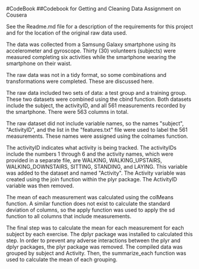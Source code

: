 #CodeBook
##Codebook for Getting and Cleaning Data Assignment on Cousera

See the Readme.md file for a description of the requirements for this project and for the location of the original raw data used.

The data was collected from a Samsung Galaxy smartphone using its accelerometer and gyroscope. Thirty (30) volunteers (subjects) were measured completing six activities while the smartphone wearing the smartphone on their waist.

The raw data was not in a tidy format, so some combinations and transformations were completed. These are discussed here.

The raw data included two sets of data: a test group and a training group. These two datasets were combined using the cbind function. Both datasets include the subject, the activityID, and all 561 measurements recorded by the smartphone. There were 563 columns in total.

The raw dataset did not include variable names, so the names "subject", "ActivityID", and the list in the "features.txt" file were used to label the 561 measurements. These names were assigned using the colnames function. 

The activityID indicates what activity is being tracked. The activityIDs include the numbers 1 through 6 and the activity names, which were provided in a separate file, are WALKING, WALKING_UPSTAIRS, WALKING_DOWNSTAIRS, SITTING, STANDING, and LAYING. This variable was added to the dataset and named "Activity". The Activity variable was created using the join function within the plyr package. The ActivityID variable was then removed.

The mean of each measurement was calculated using the colMeans function. A similar function does not exist to calculate the standard deviation of columns, so the apply function was used to apply the sd function to all columns that include measurements.

The final step was to calculate the mean for each measurement for each subject by each exercise. The dplyr package was installed to calculated this step. In order to prevent any adverse interactions between the plyr and dplyr packages, the plyr package was removed. The compiled data was grouped by subject and Activity. Then, the summarize_each function was used to calculate the mean of each grouping. 



    
